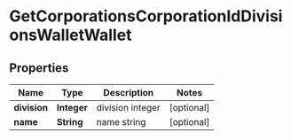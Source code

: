 
# GetCorporationsCorporationIdDivisionsWalletWallet

## Properties
Name | Type | Description | Notes
------------ | ------------- | ------------- | -------------
**division** | **Integer** | division integer |  [optional]
**name** | **String** | name string |  [optional]



